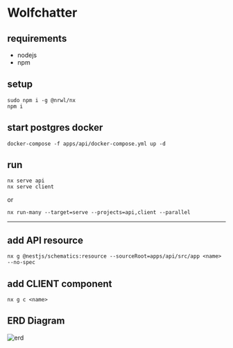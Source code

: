# Wolfchatter

## requirements
* nodejs
* npm

## setup
```
sudo npm i -g @nrwl/nx
npm i
```

## start postgres docker
```
docker-compose -f apps/api/docker-compose.yml up -d
```

## run
```
nx serve api
nx serve client
```
or
```
nx run-many --target=serve --projects=api,client --parallel
```

---

## add API resource
```
nx g @nestjs/schematics:resource --sourceRoot=apps/api/src/app <name> --no-spec
```

## add CLIENT component
```
nx g c <name>
```

## ERD Diagram
![erd](https://lh3.googleusercontent.com/4-Bae-cqBabjt4oA48GtXbrcuqbUJBRNQbIJxJBJ905QCUyC4eb_6T9Dcb6JrXMhYQ34AaXFanUTuQHxvbfZSIOQhld5rauNCKCb8FDGGXxVJH63cnN83sMUJOkpjuCOkANF22GWjjfhPKLh29Q01gzL792XZzSkKo_FAPd48PA1hT_ruHf2zjZSXZ-orVlqxkMlVlMoBCwsmpxfuEKtB5Ms_bkRMT-tkdSPButFKVnofjJxQ1uwA7NhVQY3c11gTTPsXWbGb84uXRIx6_dMikU5lsoLZ2spqxW3_WUlVj2Q7EmleZVhxasOHaVlAVdFc6JmpEOi0dirnLi4KPpOkEM8KxyePgjoMI2niJ7lBkgdT-S1fIxawJOgvLY4NiRJtBpsidJSc5o9ewVw4FHoFsnpMz-m9hKCD8X33umDVQKgxiSJjuRJ5JTEYo5mfm4p1XEbkemWuJz9pTo0mQEj8GvmYW416_i5X91WGz8eMIxyhIYHv0kkS99eeUvB0rlQvj0WugHoF1F3395HGk4-i-UOW_vygTkJ9GbdA_CXXYUsLekpfA7P9vVJqTIn6uFzfJ597Rkw_AF7F9_9k0bfCoGnu4cex2ZtCoMqQwCwCSImZFyutBhlQmeKLnBMC8QFETI3dJC9J304k7W4Gyjt9XPCqvVpm0QsBrcrNy5upEdBOqEx_eTOjBzx8w2P-zZxkIGu3uBaHWEwb4ZRmMvUjCrF=w2656-h1170-no?authuser=0)